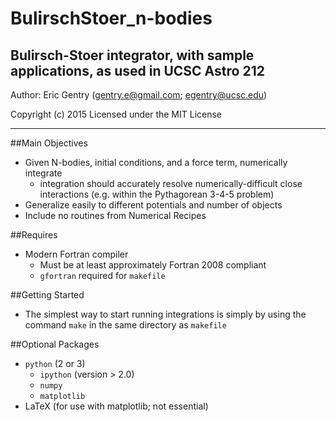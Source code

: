 # BulirschStoer_n-bodies
Bulirsch-Stoer integrator, with sample applications, as used in UCSC Astro 212
-------

Author: Eric Gentry   (gentry.e@gmail.com; egentry@ucsc.edu)   

Copyright (c) 2015
Licensed under the MIT License

-------

##Main Objectives
  - Given N-bodies, initial conditions, and a force term, numerically integrate
    - integration should accurately resolve numerically-difficult close interactions (e.g. within the Pythagorean 3-4-5 problem)
  - Generalize easily to different potentials and number of objects
  - Include no routines from Numerical Recipes

 

##Requires
  - Modern Fortran compiler
    - Must be at least approximately Fortran 2008 compliant
    - `gfortran` required for  `makefile`

##Getting Started
 - The simplest way to start running integrations is simply by using the command `make` in the same directory as `makefile`
  
##Optional Packages
  - `python` (2 or 3)
    - `ipython` (version > 2.0)
    - `numpy`
    - `matplotlib`
  - LaTeX (for use with matplotlib; not essential)
